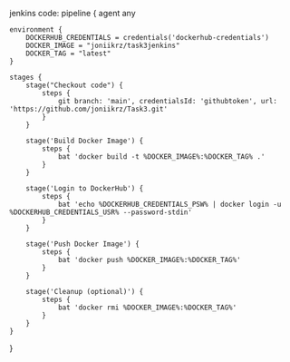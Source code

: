 jenkins code: pipeline {
    agent any

    environment {
        DOCKERHUB_CREDENTIALS = credentials('dockerhub-credentials')
        DOCKER_IMAGE = "joniikrz/task3jenkins"
        DOCKER_TAG = "latest"
    }

    stages {
        stage("Checkout code") {
            steps {
                git branch: 'main', credentialsId: 'githubtoken', url: 'https://github.com/joniikrz/Task3.git'
            }
        }

        stage('Build Docker Image') {
            steps {
                bat 'docker build -t %DOCKER_IMAGE%:%DOCKER_TAG% .'
            }
        }

        stage('Login to DockerHub') {
            steps {
                bat 'echo %DOCKERHUB_CREDENTIALS_PSW% | docker login -u %DOCKERHUB_CREDENTIALS_USR% --password-stdin'
            }
        }

        stage('Push Docker Image') {
            steps {
                bat 'docker push %DOCKER_IMAGE%:%DOCKER_TAG%'
            }
        }

        stage('Cleanup (optional)') {
            steps {
                bat 'docker rmi %DOCKER_IMAGE%:%DOCKER_TAG%'
            }
        }
    }
}
